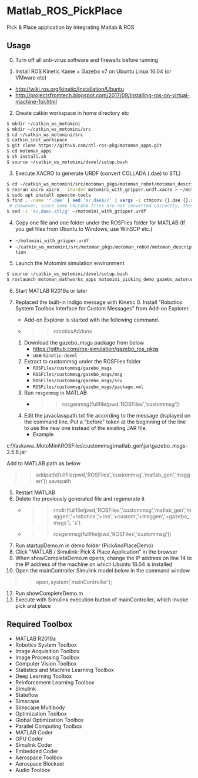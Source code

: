 # Matlab_ROS_PickPlace
Pick &amp; Place application by integrating Matlab &amp; ROS

## Usage
0. Turn off all anti-virus software and firewalls before running

1. Install ROS Kinetic Kame + Gazebo v7 on Ubuntu Linux 16.04 (or VMware etc)
 - http://wiki.ros.org/kinetic/Installation/Ubuntu
 - http://projectsfromtech.blogspot.com/2017/09/installing-ros-on-virtual-machine-for.html

2. Create catkin workspace in home directory etc
```sh
$ mkdir ~/catkin_ws_motomini
$ mkdir ~/catkin_ws_motomini/src
$ cd ~/catkin_ws_motomini/src
$ catkin_init_workspace
$ git clone https://github.com/ntl-ros-pkg/motoman_apps.git
$ cd motoman_apps
$ sh install.sh
$ source ~/catkin_ws_motomini/devel/setup.bash
```

3. Execute XACRO to generate URDF (convert COLLADA (.dae) to STL)
```sh
$ cd ~/catkin_ws_motomini/src/motoman_pkgs/motoman_robot/motoman_description
$ rosrun xacro xacro --inorder motomini_with_gripper.urdf.xacro > ~/motomini_with_gripper.urdf
$ sudo apt install openctm-tools
$ find . -name '*.dae' | sed 's/.dae$//' | xargs -i ctmconv {}.dae {}.stl    
 # (However, since some COLLADA files are not converted correctly, those with a capacity of 0 are converted manually to STL using Blender etc.) 
$ sed -i 's/.dae/.stl/g' ~/motomini_with_gripper.urdf 
```

4. Copy one file and one folder under the ROSFiles folder for MATLAB (If you get files from Ubuntu to Windows, use WinSCP etc.)
- `~/motomini_with_gripper.urdf`
- `~/catkin_ws_motomini/src/motoman_pkgs/motoman_robot/motoman_description`

5. Launch the Motomini simulation environment
```sh
$ source ~/catkin_ws_motomini/devel/setup.bash
$ roslaunch motoman_mathworks_apps motomini_picking_demo_gazebo_autorun.launch
```

6. Start MATLAB R2019a or later

7. Replaced the built-in Indigo message with Kinetic
   0. Install "Robotics System Toolbox Interface for Custom Messages" from Add-on Explorer.
      - Add-on Explorer is started with the following command.
      - >>roboticsAddons
   1. Download the gazebo_msgs package from below
      - https://github.com/ros-simulation/gazebo_ros_pkgs
      - use `kinetic-devel`
   2. Extract to custommsg under the ROSFiles folder
      - `ROSFiles/custommsg/gazebo_msgs`
      - `ROSFiles/custommsg/gazebo_msgs/msg`
      - `ROSFiles/custommsg/gazebo_msgs/srv`
      - `ROSFiles/custommsg/gazebo_msgs/package.xml`
   3. Run `rosgenmsg` in MATLAB
      - >> rosgenmsg(fullfile(pwd,'ROSFiles','custommsg'))
   4. Edit the javaclasspath.txt file according to the message displayed on the command line. Put a "before" token at the beginning of the line to use the new one instead of the existing JAR file.
      - Example
<before>
c:\Yaskawa_MotoMini\ROSFiles\custommsg\matlab_gen\jar\gazebo_msgs-2.5.8.jar

Add to MATLAB path as below
>> addpath(fullfile(pwd,'ROSFiles','custommsg','matlab_gen','msggen'))
>> savepath
   5. Restart MATLAB
   6. Delete the previously generated file and regenerate it
      - >> rmdir(fullfile(pwd,'ROSFiles','custommsg','matlab_gen','msggen','+robotics','+ros','+custom','+msggen','+gazebo_msgs'), 's')
      - >> rosgenmsg(fullfile(pwd,'ROSFiles','custommsg'))
8. Run startupDemo.m in demo folder (PickAndPlaceDemo)
9. Click "MATLAB / Simulink: Pick & Place Application" in the browser
10. When showCompleteDemo.m opens, change the IP address on line 14 to the IP address of the machine on which Ubuntu 16.04 is installed
11. Open the mainController Simulink model below in the command window
  >> open_system('mainController');
12. Run showCompleteDemo.m
13. Execute with Simulink execution button of mainController, which invoke pick and place

## Required Toolbox
- MATLAB R2019a
- Robotics System Toolbox
- Image Acquisition Toolbox
- Image Processing Toolbox
- Computer Vision Toolbox
- Statistics and Machine Learning Toolbox
- Deep Learning Toolbox
- Reinforcement Learning Toolbox
- Simulink
- Stateflow
- Simscape
- Simscape Multibody
- Optimization Toolbox
- Global Optimization Toolbox
- Parallel Computing Toolbox
- MATLAB Coder
- GPU Coder
- Simulink Coder
- Embedded Coder
- Aerospace Toolbox
- Aerospace Blockset
- Audio Toolbox